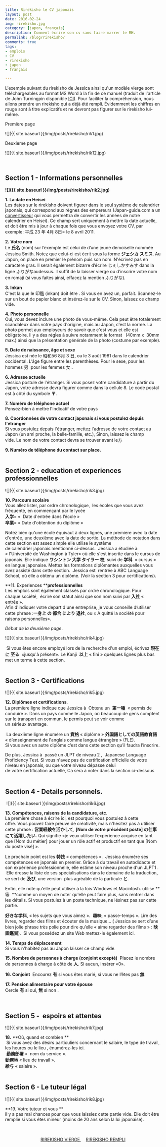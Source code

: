 ```yaml
---
title: Rirekisho le CV japonais
layout: post
date: 2016-02-24
img: rirekisho.jpg
category: [japon, français]
description: Comment écrire son cv sans faire marrer le RH.
permalink: /blog/rirekisho/
comments: true
tags:
- emplois
- CV
- rirekisho
- japon
- français

---
```


L'exemple suivant du rirekisho de Jessica ainsi qu'un modèle vierge sont téléchargeables au format MS Word à la fin de ce manuel (traduit de l'article de John Turningpin disponible [ICI](http://madtokyo.wordpress.com/2008/07/22/2-writing-the-rirekisho/)). Pour faciliter la compréhension, nous allons prendre un rirekisho qui a déjà été rempli. Évidemment les chiffres en rouge sont à titre explicatifs et ne devront pas figurer sur le rirekisho lui-même.



Première page


![]({{ site.baseurl }}/img/posts/rirekisho/rik1.jpg)

Deuxieme page

![]({{ site.baseurl }}/img/posts/rirekisho/rik12.jpg)  

<br>

## Section 1 - Informations personnelles

**![]({{ site.baseurl }}/img/posts/rirekisho/rik2.jpg)**

**1. La date en Heisei**  
 Les dates sur le rirekisho doivent figurer dans le seul système de calendrier japonais, qui correspond aux règnes des empereurs (Japan-guide.com a un [convertisseur](http://www.japan-guide.com/e/e2272.html) qui vous permettra de convertir les années de notre calendrier en Heisei). Ce champ sert uniquement à mettre la date actuelle, et doit être mis à jour à chaque fois que vous envoyez votre CV, par exemple: 平成 23 年 4月 8日= le 8 avril 2011.

**2. Votre nom**  
Le **氏名** (nom) sur l’exemple est celui de d’une jeune demoiselle nommée Jessica Smith. Notez que celui-ci est écrit sous la forme **ジェシカ スミス**. Au Japon, on place en premier le prénom puis son nom. N'écrivez pas en caractère gras. Il serait également bizarre d’écrire じぇしかすみす dans la ligne ふりがなaudessus. Il suffit de la laisser vierge ou d’inscrire votre nom en romaji (si vous faites ainsi, effacez la mention ふりがな).

**3. Inkan**  
C'est là que le 印鑑 (inkan) doit être . Si vous en avez un, parfait. Scannez-le sur un bout de papier blanc et insérez-le sur le CV. Sinon, laissez ce champ vide.

**4. Photo personnelle**  
Oui, vous devez inclure une photo de vous-même. Cela peut être totalement scandaleux dans votre pays d'origine, mais au Japon, c'est la norme. La photo permet aux employeurs de savoir que c'est vous et elle est obligatoire. Il y a des règles à suivre notamment le format   (40mm x  30mm max.) ainsi que la présentation générale de la photo (costume par exemple).

**5. Date de naissance, âge et sexe**    
Jessica est née le 昭和56 8月 3 日, ou le 3 août 1981 dans le calendrier occidental. L’âge figure entre les parenthèses. Pour le sexe, pour les hommes 男  pour les femmes 女 .   

**6. Adresse actuelle**  
Jessica postule de l'étranger. Si vous posez votre candidature à partir du Japon, votre adresse devra figurer comme dans la cellule 8\. Le code postal est à côté du symbole **〒**.

**7\. Numéro de téléphone actuel**  
Pensez-bien à mettre l'indicatif de votre pays

**8. Coordonnées de votre contact japonais si vous postulez depuis l'étranger**  
Si vous postulez depuis l'étranger, mettez l'adresse de votre contact au Japon (un ami proche, la belle-famille, etc.), Sinon, laissez le champ vide. Le nom de votre contact devra se trouver avant le方

**9\. Numéro de téléphone du contact sur place.**  
<br>

## Section 2 - education et experiences professionnelles

![]({{ site.baseurl }}/img/posts/rirekisho/rik3.jpg)

**10. Parcours scolaire**  
Vous allez lister, par ordre chronologique,  les écoles que vous avez fréquenté, en commençant par le lycée  
**入学**= «  Date d'entrée dans l’école »  
**卒業**= « Date d'obtention du diplôme »  

Notez bien qu'une école équivaut à deux lignes, une premiere avec la date d'entrée, une deuxième avec la date de sortie.  La méthode de notation dans cette section est assez simple elle utilise le système de calendrier japonais mentionné ci-dessus.  Jessica a étudiée à « l'Université de Washington à Tyler<span>» où elle s'est inscrite dans le cursus de japonais. Elle indique **ワシントン 大学 タイラー 校**, suivi de **学科**  « cursus » en langue japonaise. Mettez les formations diplômantes auxquelles vous avez assisté dans cette section.  Jessica est  rentrée à ABC Language School, où elle a obtenu un diplôme. (Voir la section 3 pour certifications).   



**11\. Experiences ****professionnelles**  
Les emplois sont également classés par ordre chronologique. Pour chaque société,  écrire son statut ainsi que son nom suivi par **入社** « entrée ».  
Afin d'indiquer votre depart d'une entreprise, je vous conseille d’utiliser cette phrase :**一身上 の 都合 により 退社**, ou « A quitté la société pour raisons personnelles».

_Début de la deuxième page_.

![]({{ site.baseurl }}/img/posts/rirekisho/rik4.jpg)  



 Si vous êtes encore employé lors de la recherche d'un emploi, écrivez **現在 に 至る**  «jusqu'à présent». Le Kanji  **以上** « fini » quelques lignes plus bas met un terme à cette section.  
<br>

## Section 3 - Certifications

![]({{ site.baseurl }}/img/posts/rirekisho/rik5.jpg)  



**12. Diplômes et certifications**.  
La première ligne indique que Jessica à  Obtenu un  **第一種**  « permis de conduire ». Dans un pays comme le Japon, où beaucoup de gens comptent sur le transport en commun, le permis peut se voir comme un sérieux avantage.

 La deuxième ligne énumère un **資格** « diplôme » **外国語としての英語教育語** « d’enseignement de l'anglais comme langue étrangère » (FLE).   
Si vous avez un autre diplôme c’est dans cette section qu’il faudra l’inscrire.   

De plus, Jessica à  passé un JLPT de niveau 2 ,  Japanese Language Proficiency Test. Si vous n'avez pas de certification officielle de votre niveau en japonais, ou que votre niveau dépasse celui de votre certification actuelle, Ca sera à noter dans la section ci-dessous.  
<br>

## Section 4 - Details personnels.

 ![]({{ site.baseurl }}/img/posts/rirekisho/rik6.jpg)

**13. Compétences, raisons de la candidature, etc.**   
La première chose à écrire ici, est pourquoi vous postulez à cette offre. Vous pouvez faire preuve de créativité, mais n'hésitez pas à utiliser cette phrase : **営業経験を活かして**, **[Nom de votre précédent poste] の仕事にて活躍したい.** Qui signifie «je veux utiliser l’expérience acquise en tant que [Nom du métier] pour jouer un rôle actif et productif en tant que [Nom du poste visé] ».   

Le prochain point est les **特技** « compétences ».  Jessica énumère ses compétences en japonais en premier. Grâce à du travail en autodidacte et son expérience professionnelle, elle estime son niveau proche d'un JLPT1 .  Elle dresse la liste de ses spécialisations dans le domaine de la traduction, se sert de **及び**, une version  plus agréable de la particule **と**.   

Enfin, elle note qu'elle peut utiliser à la fois Windows et Macintosh. utilise **等  **comme un moyen de noter qu'elle peut faire plus, sans rentrer dans les détails. Si vous postulez à un poste technique, ne lésinez pas sur cette partie.  

**好きな学科**, « les sujets que vous aimez ».  **趣味**, « passe-temps ». Lire des livres, regarder des films et écouter de la musique… ( Jessica se sert d’une bien jolie phrase très polie pour dire qu’elle « aime regarder des films » : **映画鑑賞**).  Si vous possédez un site Web mettez-le également ici.   



**14. Temps de déplacement**  
Si vous n'habitez pas au Japon laisser ce champ vide.   



**15. Nombre de personnes à charge (conjoint excepté)**  
Placez le nombre de personnes à charge à côté de **人**. Si aucun, insérer «0».   



**16. Conjoint**  
Encourez **有** si vous êtes marié, si vous ne l’êtes pas **無**.    



**17. Pension alimentaire pour votre épouse**  
Cercle **有** si oui, **無** si non .  

<br>

## Section 5 -  espoirs et attentes  


![]({{ site.baseurl }}/img/posts/rirekisho/rik7.jpg)  



**18.** **Où, quand et combien **  
 Si vous avez des désirs particuliers concernant le salaire, le type de travail, les heures ou le lieu , énumérez-les ici.   
 **勤務部署** <span>«  nom du service <span>».   
**勤務地** « lieu de travail ».   
**給与** « salaire ».  
<br>

## Section 6 - Le tuteur légal 

![]({{ site.baseurl }}/img/posts/rirekisho/rik8.jpg)

**19. Votre tuteur et vous **  
il y a pas mal chances pour que vous laissiez cette partie vide. Elle doit être remplie si vous êtes mineur (moins de 20 ans selon la loi japonaise).  
<br>
<br>





<div style="text-align: center;">

<a  class="btn btn-primary" href="{{ site.baseurl }}/dl/rirekisho_vierge.doc">
  RIREKISHO VIERGE
</a> &nbsp; &nbsp; <a class="btn btn-primary" href="{{ site.baseurl }}/dl/jessica_rirekisho.doc">
  RIREKISHO REMPLI
</a>  

</div>
<br>
<br>

